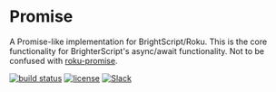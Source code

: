 # Promise

A Promise-like implementation for BrightScript/Roku. This is the core functionality for BrighterScript's async/await functionality. Not to be confused with [roku-promise](https://github.com/rokucommunity/roku-promise).

[![build status](https://img.shields.io/github/workflow/status/rokucommunity/promises/build.svg?logo=github)](https://github.com/rokucommunity/promises/actions?query=workflow%3Abuild)
[![license](https://img.shields.io/github/license/rokucommunity/promises.svg)](LICENSE)
[![Slack](https://img.shields.io/badge/Slack-RokuCommunity-4A154B?logo=slack)](https://join.slack.com/t/rokudevelopers/shared_invite/zt-4vw7rg6v-NH46oY7hTktpRIBM_zGvwA)
